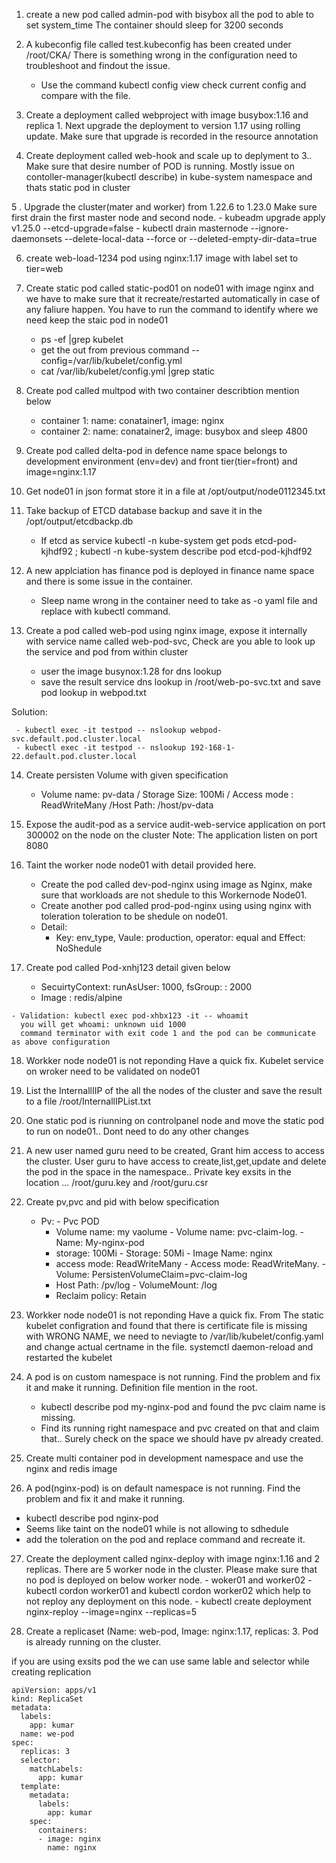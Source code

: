 1. create a new pod called admin-pod with bisybox all the pod to able to set system_time
   The container should sleep for 3200 seconds
   
2. A kubeconfig file called test.kubeconfig has been created under /root/CKA/ 
   There is something wrong in the configuration need to troubleshoot and findout the issue. 
    
   - Use the command kubectl config view check current config and compare with the file. 
    
3. Create a deployment called webproject with image busybox:1.16 and replica 1. Next upgrade the deployment to version 1.17 using rolling update. 
   Make sure that upgrade is recorded in the resource annotation 
   
4. Create deployment called web-hook and scale up to deplyment to 3.. Make sure that desire number of POD is running. 
   Mostly issue on contoller-manager(kubectl describe) in kube-system namespace and thats static pod in cluster 
   
5 . Upgrade the cluster(mater and worker) from 1.22.6 to 1.23.0 Make sure first drain the first master node and second node.
    -  kubeadm upgrade apply v1.25.0 --etcd-upgrade=false 
    -  kubectl drain masternode --ignore-daemonsets --delete-local-data --force or --deleted-empty-dir-data=true

6. create web-load-1234 pod using nginx:1.17 image with label set to tier=web 

7. Create static pod called static-pod01 on node01 with image nginx and we have to make sure that it recreate/restarted automatically in case of any faliure  happen. 
You have to run the command to identify where we need keep the staic pod in node01
   - ps -ef |grep kubelet
   - get the out from previous command --config=/var/lib/kubelet/config.yml  
   - cat /var/lib/kubelet/config.yml |grep static
8.  Create pod called multpod with two container describtion mention below 
    - container 1: name: conatainer1, image: nginx 
    - container 2: name: conatainer2, image: busybox and sleep 4800 

9. Create pod called delta-pod in defence name space belongs to development environment (env=dev) and front tier(tier=front) and image=nginx:1.17

10. Get node01 in json format store it in a file at /opt/output/node0112345.txt

11. Take backup of ETCD database backup and save it in the /opt/output/etcdbackp.db

    - If etcd as service kubectl -n kube-system get pods etcd-pod-kjhdf92 ; kubectl -n kube-system describe pod etcd-pod-kjhdf92  
12. A new applciation has finance pod is deployed in finance name space and there is some issue in the container. 
    
      - Sleep name wrong in the container need to take as -o yaml file and replace with kubectl command. 

13. Create a pod called web-pod using nginx image, expose it internally with service name called web-pod-svc, Check are you able to look up the service and pod from within cluster
      
       - user the image busynox:1.28 for dns lookup 
       - save the result service dns lookup in /root/web-po-svc.txt and save pod lookup in webpod.txt

Solution: 
    
     - kubectl exec -it testpod -- nslookup webpod-svc.default.pod.cluster.local 
     - kubectl exec -it testpod -- nslookup 192-168-1-22.default.pod.cluster.local 
 14. Create persisten Volume with given specification 
 
     - Volume name: pv-data / Storage Size: 100Mi / Access mode : ReadWriteMany /Host Path: /host/pv-data

15. Expose the audit-pod as a service audit-web-service application on port 300002 on the node on the cluster Note: The application listen on port 8080  

16. Taint the worker node  node01 with detail provided here.  

     - Create the pod called   dev-pod-nginx using image as Nginx, make sure that workloads are not shedule to this Workernode Node01. 
     - Create another pod called prod-pod-nginx using using nginx with toleration toleration to be shedule on node01. 
     - Detail:
        - Key: env_type, Vaule: production, operator: equal and Effect: NoShedule
 17. Create pod called Pod-xnhj123 detail given below
   
        - SecuirtyContext: runAsUser: 1000, fsGroup: : 2000 
        - Image : redis/alpine   

    - Validation: kubectl exec pod-xhbx123 -it -- whoamit
      you will get whoami: unknown uid 1000 
      command terminator with exit code 1 and the pod can be communicate as above configuration
          
 18. Workker node node01 is not reponding Have a quick fix.   Kubelet service on wroker need to be validated on node01

 19. List the InternallIIP  of the all the nodes of the cluster and save the result to a file /root/InternallIPList.txt
 
 20. One static pod is riunning on controlpanel node and move the static pod to run on node01.. Dont need to do any other changes 

 21. A new user named guru need to be created, Grant him access to access the cluster. User guru to have access to create,list,get,update and delete the pod in the space in the namespace.. Private key exsits in the location ... /root/guru.key and /root/guru.csr

22. Create pv,pvc and pid with below specification 
    
    - Pv:                         - Pvc                            POD
      - Volume name: my vaolume     - Volume name: pvc-claim-log.    - Name: My-nginx-pod
      - storage: 100Mi              - Storage: 50Mi                  - Image Name: nginx
      - access mode: ReadWriteMany  - Access mode: ReadWriteMany.    - Volume: PersistenVolumeClaim=pvc-claim-log
      - Host Path: /pv/log                                           - VolumeMount: /log
      - Reclaim policy: Retain  
23. Workker node node01 is not reponding Have a quick fix.  From The static kubelet configration and found that there is certificate file is missing with WRONG NAME, we need to neviagte to /var/lib/kubelet/config.yaml and change actual certname in the file.  systemctl daemon-reload and restarted the kubelet

24. A pod is on custom namespace is not running. Find the problem and fix it and make it running. 
    Definition file mention in the root. 
    
    - kubectl describe pod my-nginx-pod and found the pvc claim name is missing. 
    - Find its running right namespace and pvc created on that and claim that.. Surely check on the space we should have pv already created. 
25. Create multi container pod in development namespace and use the nginx and redis image  
26. A pod(nginx-pod) is on default namespace is not running. Find the problem and fix it and make it running.

   - kubectl describe pod nginx-pod 
   - Seems like taint on the node01 while is not allowing to sdhedule 
   - add the toleration on the pod and replace command and recreate it. 

27. Create the deployment called nginx-deploy with image nginx:1.16 and 2 replicas. There are 5 worker node in the cluster. Please make sure that no pod is deployed on below worker node. 
        - woker01 and worker02
        - kubectl cordon worker01 and kubectl cordon worker02 which help to not reploy any deployment on this node. 
        - kubectl create deployment nginx-reploy --image=nginx --replicas=5

28. Create a replicaset (Name: web-pod, Image: nginx:1.17, replicas: 3. Pod is already running on the cluster. 

if you are using exsits pod the we can use same lable and selector while creating replication 

```
apiVersion: apps/v1
kind: ReplicaSet
metadata:
  labels:
    app: kumar
  name: we-pod
spec:
  replicas: 3
  selector:
    matchLabels:
      app: kumar
  template:
    metadata:
      labels:
        app: kumar
    spec:
      containers:
      - image: nginx
        name: nginx
```
